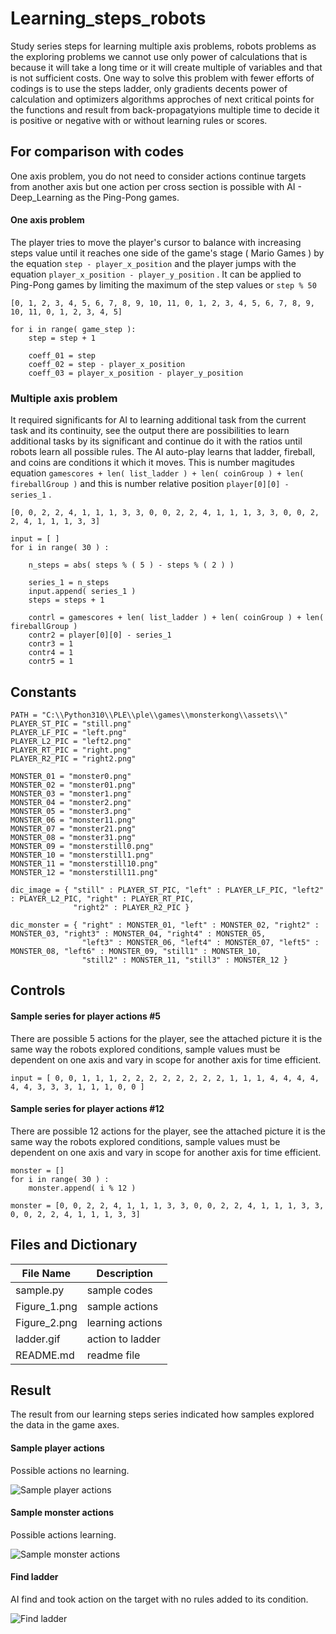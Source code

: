 # Learning_steps_robots

Study series steps for learning multiple axis problems, robots problems as the exploring problems we cannot use only power of calculations that is because it will take a long time or it will create multiple of variables and that is not sufficient costs. One way to solve this problem with fewer efforts of codings is to use the steps ladder, only gradients decents power of calculation and optimizers algorithms approches of next critical points for the functions and result from back-propagatyions multiple time to decide it is positive or negative with or without learning rules or scores.

## For comparison with codes ## 

One axis problem, you do not need to consider actions continue targets from another axis but one action per cross section is possible with AI - Deep_Learning as the Ping-Pong games.

#### One axis problem ####

The player tries to move the player's cursor to balance with increasing steps value until it reaches one side of the game's stage ( Mario Games ) by the equation ```step - player_x_position``` and the player jumps with the equation ```player_x_position - player_y_position``` .  It can be applied to Ping-Pong games by limiting the maximum of the step values or ```step % 50``` 

``` [0, 1, 2, 3, 4, 5, 6, 7, 8, 9, 10, 11, 0, 1, 2, 3, 4, 5, 6, 7, 8, 9, 10, 11, 0, 1, 2, 3, 4, 5] ```

```
for i in range( game_step ):
    step = step + 1
    
    coeff_01 = step 
    coeff_02 = step - player_x_position
    coeff_03 = player_x_position - player_y_position
```

### Multiple axis problem ####

It required significants for AI to learning additional task from the current task and its continuity, see the output there are possibilities to learn additional tasks by its significant and continue do it with the ratios until robots learn all possible rules. The AI auto-play learns that ladder, fireball, and coins are conditions it which it moves. This is number magitudes equation ```gamescores + len( list_ladder ) + len( coinGroup ) + len( fireballGroup )``` and this is number relative position ```player[0][0] - series_1``` .

``` [0, 0, 2, 2, 4, 1, 1, 1, 3, 3, 0, 0, 2, 2, 4, 1, 1, 1, 3, 3, 0, 0, 2, 2, 4, 1, 1, 1, 3, 3] ```

```
input = [ ]	
for i in range( 30 ) :

    n_steps = abs( steps % ( 5 ) - steps % ( 2 ) )

    series_1 = n_steps
    input.append( series_1 )
    steps = steps + 1
	
    contrl = gamescores + len( list_ladder ) + len( coinGroup ) + len( fireballGroup )
    contr2 = player[0][0] - series_1
    contr3 = 1
    contr4 = 1
    contr5 = 1
```

## Constants ##


```
PATH = "C:\\Python310\\PLE\\ple\\games\\monsterkong\\assets\\"
PLAYER_ST_PIC = "still.png"
PLAYER_LF_PIC = "left.png"
PLAYER_L2_PIC = "left2.png"
PLAYER_RT_PIC = "right.png"
PLAYER_R2_PIC = "right2.png"

MONSTER_01 = "monster0.png"
MONSTER_02 = "monster01.png"
MONSTER_03 = "monster1.png"
MONSTER_04 = "monster2.png"
MONSTER_05 = "monster3.png"
MONSTER_06 = "monster11.png"
MONSTER_07 = "monster21.png"
MONSTER_08 = "monster31.png"
MONSTER_09 = "monsterstill0.png"
MONSTER_10 = "monsterstill1.png"
MONSTER_11 = "monsterstill10.png"
MONSTER_12 = "monsterstill11.png"

dic_image = { "still" : PLAYER_ST_PIC, "left" : PLAYER_LF_PIC, "left2" : PLAYER_L2_PIC, "right" : PLAYER_RT_PIC, 
              "right2" : PLAYER_R2_PIC }

dic_monster = { "right" : MONSTER_01, "left" : MONSTER_02, "right2" : MONSTER_03, "right3" : MONSTER_04, "right4" : MONSTER_05, 
                "left3" : MONSTER_06, "left4" : MONSTER_07, "left5" : MONSTER_08, "left6" : MONSTER_09, "still1" : MONSTER_10, 
                "still2" : MONSTER_11, "still3" : MONSTER_12 }
```

## Controls ##


#### Sample series for player actions #5 ####

There are possible 5 actions for the player, see the attached picture it is the same way the robots explored conditions, sample values must be dependent on one axis and vary in scope for another axis for time efficient.

```
input = [ 0, 0, 1, 1, 1, 2, 2, 2, 2, 2, 2, 2, 2, 1, 1, 1, 4, 4, 4, 4, 4, 4, 3, 3, 3, 1, 1, 1, 0, 0 ]
```


#### Sample series for player actions #12 ####


There are possible 12 actions for the player, see the attached picture it is the same way the robots explored conditions, sample values must be dependent on one axis and vary in scope for another axis for time efficient.

```
monster = []
for i in range( 30 ) :
    monster.append( i % 12 )
    
monster = [0, 0, 2, 2, 4, 1, 1, 1, 3, 3, 0, 0, 2, 2, 4, 1, 1, 1, 3, 3, 0, 0, 2, 2, 4, 1, 1, 1, 3, 3]
```

## Files and Dictionary ##

|File Name|Description |
--- | --- |
|sample.py|sample codes|
|Figure_1.png|sample actions|
|Figure_2.png|learning actions|
|ladder.gif|action to ladder|
|README.md|readme file|

## Result ##

The result from our learning steps series indicated how samples explored the data in the game axes.

#### Sample player actions ####

Possible actions no learning.

![Sample player actions](https://github.com/jkaewprateep/Learning_steps_robots/blob/main/Figure_1.png?raw=true "Sample player actions")

#### Sample monster actions ####

Possible actions learning.

![Sample monster actions](https://github.com/jkaewprateep/Learning_steps_robots/blob/main/Figure_2.png?raw=true "Sample monster actions")

#### Find ladder ###

AI find and took action on the target with no rules added to its condition.

![Find ladder](https://github.com/jkaewprateep/Learning_steps_robots/blob/main/ladder.gif?raw=true "Find ladder")
